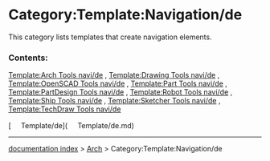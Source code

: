 # Category:Template:Navigation/de
This category lists templates that create navigation elements.

### Contents:

[Template:Arch Tools navi/de](Template:Arch_Tools_navi/de.md) , [Template:Drawing Tools navi/de](Template:Drawing_Tools_navi/de.md) , [Template:OpenSCAD Tools navi/de](Template:OpenSCAD_Tools_navi/de.md) , [Template:Part Tools navi/de](Template:Part_Tools_navi/de.md) , [Template:PartDesign Tools navi/de](Template:PartDesign_Tools_navi/de.md) , [Template:Robot Tools navi/de](Template:Robot_Tools_navi/de.md) , [Template:Ship Tools navi/de](Template:Ship_Tools_navi/de.md) , [Template:Sketcher Tools navi/de](Template:Sketcher_Tools_navi/de.md) , [Template:TechDraw Tools navi/de](Template:TechDraw_Tools_navi/de.md)

[<img src="images/Property.png" style="width:16px"> Template/de](<img src="images/Property.png" style="width:16px"> Template/de.md)

---
[documentation index](../README.md) > [Arch](Category_Arch.md) > Category:Template:Navigation/de

